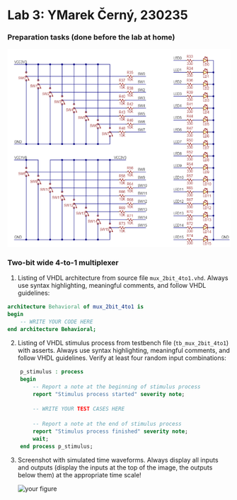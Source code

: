 # Lab 3: YMarek Černý, 230235

### Preparation tasks (done before the lab at home)

![schematic](images/schema.png)

### Two-bit wide 4-to-1 multiplexer

1. Listing of VHDL architecture from source file `mux_2bit_4to1.vhd`. Always use syntax highlighting, meaningful comments, and follow VHDL guidelines:

```vhdl
architecture Behavioral of mux_2bit_4to1 is
begin
    -- WRITE YOUR CODE HERE
end architecture Behavioral;
```

2. Listing of VHDL stimulus process from testbench file (`tb_mux_2bit_4to1`) with asserts. Always use syntax highlighting, meaningful comments, and follow VHDL guidelines. Verify at least four random input combinations:

```vhdl
    p_stimulus : process
    begin
        -- Report a note at the beginning of stimulus process
        report "Stimulus process started" severity note;

        -- WRITE YOUR TEST CASES HERE

        -- Report a note at the end of stimulus process
        report "Stimulus process finished" severity note;
        wait;
    end process p_stimulus;
```

3. Screenshot with simulated time waveforms. Always display all inputs and outputs (display the inputs at the top of the image, the outputs below them) at the appropriate time scale!

   ![your figure]()

